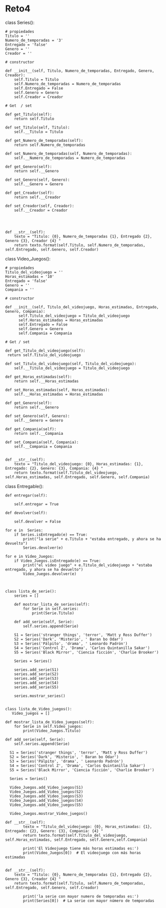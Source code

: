 # Reto4


class Series():


    # propiedades
    Titulo = ''
    Numero_de_temporadas = '3'
    Entregado = 'false'
    Genero = ''
    Creador = ''

    # constructor

    def __init__(self, Titulo, Numero_de_temporadas, Entregado, Genero, Creador):
        self.Titulo = Titulo
        self.Numero_de_temporadas = Numero_de_temporadas
        self.Entregado = False
        self.Genero = Genero
        self.Creador = Creador

    # Get  / set

    def get_Titulo(self):
        return self.Titulo

    def set_Titulo(self, Titulo):
        self.__Titulo = Titulo

    def get_Numero_de_temporadas(self):
        return self.Numero_de_temporadas

    def set_Numero_de_temporadas(self, Numero_de_temporadas):
        self.__Numero_de_temporadas = Numero_de_temporadas

    def get_Genero(self):
        return self.__Genero

    def set_Genero(self, Genero):
        self.__Genero = Genero

    def get_Creador(self):
        return self.__Creador

    def set_Creador(self, Creador):
        self.__Creador = Creador



    
    def __str__(self):
        texto = "Titulo: {0}, Numero_de_temporadas {1}, Entregado {2}, Genero {3}, Creador {4} "
        return texto.format(self.Titulo, self.Numero_de_temporadas, self.Entregado, self.Genero, self.Creador)




class Video_Juegos():


    # propiedades
    Titulo_del_videojuego = ''
    Horas_estimadas = '10'
    Entregado = 'false'
    Genero = ''
    Compania = ''

    # constructor

    def __init__(self, Titulo_del_videojuego, Horas_estimadas, Entregado, Genero, Compania):
          self.Titulo_del_videojuego = Titulo_del_videojuego
          self.Horas_estimadas = Horas_estimadas
          self.Entregado = False
          self.Genero = Genero
          self.Compania = Compania

    # Get / set

    def get_Titulo_del_videojuego(self):
     return self.Titulo_del_videojuego

    def set_Titulo_del_videojuego(self, Titulo_del_videojuego):
        self.__Titulo_del_videojuego = Titulo_del_videojuego

    def get_Horas_estimadas(self):
        return self.__Horas_estimadas

    def set_Horas_estimadas(self, Horas_estimadas):
        self.__Horas_estimadas = Horas_estimadas

    def get_Genero(self):
        return self.__Genero

    def set_Genero(self, Genero):
        self.__Genero = Genero

    def get_Compania(self):
        return self.__Compania

    def set_Compania(self, Compania):
        self.__Compania = Compania


    def __str__(self):
        texto = "Titulo_del_videojuego: {0}, Horas_estimadas: {1}, Entregado: {2}, Genero: {3}, Compania: {4} "
        return texto.format(self.Titulo_del_videojuego, self.Horas_estimadas, self.Entregado, self.Genero, self.Compania)


class Entregable():

    def entregar(self):

        self.entregar = True

    def devolver(self):

        self.devolver = False

    for e in  Series:
        if Series.isEntregado(e) == True:
            print("la serie" + e.Titulo + "estaba entregado, y ahora se ha devuelto")
            Series.devolver(e)

    for e in Video_Juegos:
        if Video_Juegos.isEntregado(e) == True:
            print("el video juego" + e.Titulo_del_videojuego + "estaba entregado, y ahora se ha devuelto")
            Video_Juegos.devolver(e)



    class lista_de_serie():
        series = []

        def mostrar_lista_de_series(self):
            for Serie in self.series:
                print(Serie.Titulo)

        def add_serie(self, Serie):
            self.series.append(Serie)

        S1 = Series('stranger things', 'terror', 'Matt y Ross Duffer')
        S2 = Series('Dark', 'Misterio', ' Baran bo Odar')
        S3 = Series('Pálpito', 'drama', ' Leonardo Padrón')
        S4 = Series('Control Z', 'Drama', 'Carlos Quintanilla Sakar')
        S5 = Series('Black Mirror', 'Ciencia ficción', 'Charlie Brooker')

        Series = Series()

        series.add_serie(S1)
        series.add_serie(S2)
        series.add_serie(S3)
        series.add_serie(S4)
        series.add_serie(S5)

        series.mostrar_series()


    class lista_de_Video_juegos():
       Video_juegos = []

    def mostrar_lista_de_Video_juegos(self):
        for Serie in self.Video_juegos:
            print(Video_Juegos.Titulo)

    def add_serie(self, Serie):
        self.series.append(Serie)

      S1 = Series('stranger things', 'terror', 'Matt y Ross Duffer')
      S2 = Series('Dark', 'Misterio', ' Baran bo Odar')
      S3 = Series('Pálpito', 'drama', ' Leonardo Padrón')
      S4 = Series('Control Z', 'Drama', 'Carlos Quintanilla Sakar')
      S5 = Series('Black Mirror', 'Ciencia ficción', 'Charlie Brooker')

      Series = Series()

      Video_Juegos.add_Video_juegos(S1)
      Video_Juegos.add_Video_juegos(S2)
      Video_Juegos.add_Video_juegos(S3)
      Video_Juegos.add_Video_juegos(S4)
      Video_Juegos.add_Video_juegos(S5)

      Video_Juegos.mostrar_Video_juegos()

    def __str__(self):
            texto = "Titulo_del_videojuego: {0}, Horas_estimadas: {1}, Entregado: {2}, Genero: {3}, Compania: {4} "
            return texto.format(self.Titulo_del_videojuego, self.Horas_estimadas, self.Entregado, self.Genero,self.Compania)

            print('El Videojuego tiene más horas estimadas es:')
            print(Video_Juegos[0])  # El videojuego con más horas estimadas


    def __str__(self):
        texto = "Titulo: {0}, Numero_de_temporadas {1}, Entregado {2}, Genero {3}, Creador {4} "
        return texto.format(self.Titulo, self.Numero_de_temporadas, self.Entregado, self.Genero, self.Creador)

            print('la serie con mayor numero de temporadas es:')
            print(Series[0])  # La serie con mayor número de temporadas
